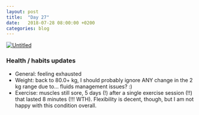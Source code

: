 ```yaml
---
layout: post
title:  "Day 27"
date:   2018-07-28 08:00:00 +0200
categories: blog
---
```


<a data-flickr-embed="true"  href="https://www.flickr.com/photos/137491954@N07/33846690701/" title="Untitled"><img src="https://farm3.staticflickr.com/2886/33846690701_89ef8b3cf7_k.jpg" alt="Untitled"></a><script async src="//embedr.flickr.com/assets/client-code.js" charset="utf-8"></script>

### Health / habits updates
- General: feeling exhausted
- Weight: back to 80.0+ kg, I should probably ignore ANY change in the 2 kg range due to... fluids management issues? :)
- Exercise: muscles still sore, 5 days (!) after a single exercise session (!!) that lasted 8 minutes (!!! WTH). Flexibility is decent, though, but I am not happy with this condition overall.
